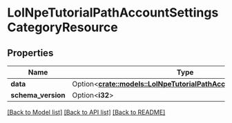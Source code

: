 # LolNpeTutorialPathAccountSettingsCategoryResource

## Properties

Name | Type | Description | Notes
------------ | ------------- | ------------- | -------------
**data** | Option<[**crate::models::LolNpeTutorialPathAccountSettingsTutorial**](LolNpeTutorialPathAccountSettingsTutorial.md)> |  | [optional]
**schema_version** | Option<**i32**> |  | [optional]

[[Back to Model list]](../README.md#documentation-for-models) [[Back to API list]](../README.md#documentation-for-api-endpoints) [[Back to README]](../README.md)


